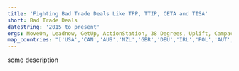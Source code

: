 ```yaml
---
title: 'Fighting Bad Trade Deals Like TPP, TTIP, CETA and TISA'
short: Bad Trade Deals
datestring: '2015 to present'
orgs: MoveOn, Leadnow, GetUp, ActionStation, 38 Degrees, Uplift, Campact, Akcja Demokracja, Skiftet, Operation Libero, Progressi, De-Clic
map_countries: "['USA','CAN','AUS','NZL','GBR','DEU','IRL','POL','AUT','SWE','CHE','ITA','ROU']"
---
```


some description
